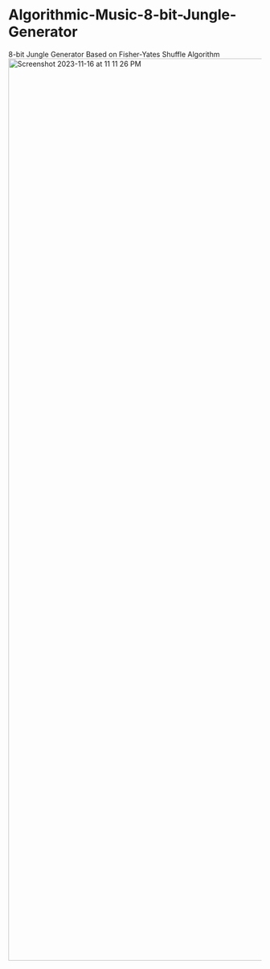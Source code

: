 # Algorithmic-Music-8-bit-Jungle-Generator
8-bit Jungle Generator Based on Fisher-Yates Shuffle Algorithm
<img width="1792" alt="Screenshot 2023-11-16 at 11 11 26 PM" src="https://github.com/bigmanIQ/Algorithmic-Music-8-bit-Jungle-Generator/assets/144707519/3ac5dfc8-6caf-46e3-bec6-b42929eb2454">
